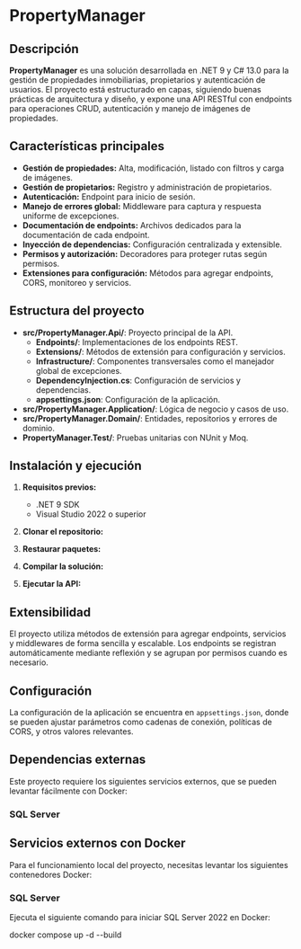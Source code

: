 # PropertyManager

## Descripción
**PropertyManager** es una solución desarrollada en .NET 9 y C# 13.0 para la gestión de propiedades inmobiliarias, propietarios y autenticación de usuarios. El proyecto está estructurado en capas, siguiendo buenas prácticas de arquitectura y diseño, y expone una API RESTful con endpoints para operaciones CRUD, autenticación y manejo de imágenes de propiedades.

## Características principales
- **Gestión de propiedades:** Alta, modificación, listado con filtros y carga de imágenes.
- **Gestión de propietarios:** Registro y administración de propietarios.
- **Autenticación:** Endpoint para inicio de sesión.
- **Manejo de errores global:** Middleware para captura y respuesta uniforme de excepciones.
- **Documentación de endpoints:** Archivos dedicados para la documentación de cada endpoint.
- **Inyección de dependencias:** Configuración centralizada y extensible.
- **Permisos y autorización:** Decoradores para proteger rutas según permisos.
- **Extensiones para configuración:** Métodos para agregar endpoints, CORS, monitoreo y servicios.

## Estructura del proyecto
- **src/PropertyManager.Api/**: Proyecto principal de la API.
  - **Endpoints/**: Implementaciones de los endpoints REST.
  - **Extensions/**: Métodos de extensión para configuración y servicios.
  - **Infrastructure/**: Componentes transversales como el manejador global de excepciones.
  - **DependencyInjection.cs**: Configuración de servicios y dependencias.
  - **appsettings.json**: Configuración de la aplicación.
- **src/PropertyManager.Application/**: Lógica de negocio y casos de uso.
- **src/PropertyManager.Domain/**: Entidades, repositorios y errores de dominio.
- **PropertyManager.Test/**: Pruebas unitarias con NUnit y Moq.

## Instalación y ejecución
1. **Requisitos previos:**
   - .NET 9 SDK
   - Visual Studio 2022 o superior

2. **Clonar el repositorio:**


3. **Restaurar paquetes:**
4. **Compilar la solución:**
5. **Ejecutar la API:**

## Extensibilidad
El proyecto utiliza métodos de extensión para agregar endpoints, servicios y middlewares de forma sencilla y escalable. Los endpoints se registran automáticamente mediante reflexión y se agrupan por permisos cuando es necesario.

## Configuración
La configuración de la aplicación se encuentra en `appsettings.json`, donde se pueden ajustar parámetros como cadenas de conexión, políticas de CORS, y otros valores relevantes.

## Dependencias externas

Este proyecto requiere los siguientes servicios externos, que se pueden levantar fácilmente con Docker:

### SQL Server


## Servicios externos con Docker

Para el funcionamiento local del proyecto, necesitas levantar los siguientes contenedores Docker:

### SQL Server

Ejecuta el siguiente comando para iniciar SQL Server 2022 en Docker:

docker compose up -d --build




